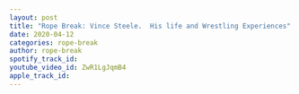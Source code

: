 ```yaml
---
layout: post
title: "Rope Break: Vince Steele.  His life and Wrestling Experiences"
date: 2020-04-12
categories: rope-break
author: rope-break
spotify_track_id: 
youtube_video_id: ZwR1LgJqmB4
apple_track_id: 
---
```

